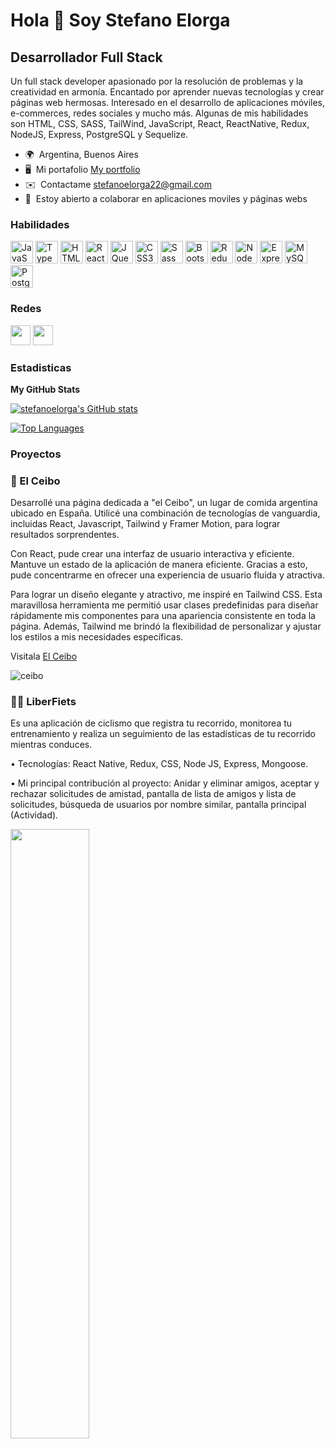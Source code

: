 Hola 👋 Soy Stefano Elorga
===============================

Desarrollador Full Stack
--------------------

Un full stack developer apasionado por la resolución de problemas y la creatividad en armonía.
Encantado por aprender nuevas tecnologías y crear páginas web hermosas.
Interesado en el desarrollo de aplicaciones móviles, e-commerces, redes sociales y mucho más. Algunas de mis habilidades son HTML, CSS, SASS, TailWind, JavaScript, React, ReactNative, Redux, NodeJS, Express, PostgreSQL y Sequelize. 

* 🌍  Argentina, Buenos Aires
* 🖥️  Mi portafolio  [My portfolio](https://stefanoelorga.vercel.app)
* ✉️  Contactame [stefanoelorga22@gmail.com](mailto:stefanoelorga22@gmail.com)
* 🤝  Estoy abierto a colaborar en aplicaciones moviles y páginas webs

### Habilidades

<p align="left">
<a href="https://developer.mozilla.org/en-US/docs/Web/JavaScript" target="_blank" rel="noreferrer"><img src="https://raw.githubusercontent.com/danielcranney/readme-generator/main/public/icons/skills/javascript-colored.svg" width="36" height="36" alt="JavaScript" /></a>
<a href="https://www.typescriptlang.org/" target="_blank" rel="noreferrer"><img src="https://raw.githubusercontent.com/danielcranney/readme-generator/main/public/icons/skills/typescript-colored.svg" width="36" height="36" alt="TypeScript" /></a>
<a href="https://developer.mozilla.org/en-US/docs/Glossary/HTML5" target="_blank" rel="noreferrer"><img src="https://raw.githubusercontent.com/danielcranney/readme-generator/main/public/icons/skills/html5-colored.svg" width="36" height="36" alt="HTML5" /></a>
<a href="https://reactjs.org/" target="_blank" rel="noreferrer"><img src="https://raw.githubusercontent.com/danielcranney/readme-generator/main/public/icons/skills/react-colored.svg" width="36" height="36" alt="React" /></a>
<a href="https://jquery.com/" target="_blank" rel="noreferrer"><img src="https://raw.githubusercontent.com/danielcranney/readme-generator/main/public/icons/skills/jquery-colored.svg" width="36" height="36" alt="JQuery" /></a>
<a href="https://www.w3.org/TR/CSS/#css" target="_blank" rel="noreferrer"><img src="https://raw.githubusercontent.com/danielcranney/readme-generator/main/public/icons/skills/css3-colored.svg" width="36" height="36" alt="CSS3" /></a>
<a href="https://sass-lang.com/" target="_blank" rel="noreferrer"><img src="https://raw.githubusercontent.com/danielcranney/readme-generator/main/public/icons/skills/sass-colored.svg" width="36" height="36" alt="Sass" /></a>
<a href="https://getbootstrap.com/" target="_blank" rel="noreferrer"><img src="https://raw.githubusercontent.com/danielcranney/readme-generator/main/public/icons/skills/bootstrap-colored.svg" width="36" height="36" alt="Bootstrap" /></a>
<a href="https://redux.js.org/" target="_blank" rel="noreferrer"><img src="https://raw.githubusercontent.com/danielcranney/readme-generator/main/public/icons/skills/redux-colored.svg" width="36" height="36" alt="Redux" /></a>
<a href="https://nodejs.org/en/" target="_blank" rel="noreferrer"><img src="https://raw.githubusercontent.com/danielcranney/readme-generator/main/public/icons/skills/nodejs-colored.svg" width="36" height="36" alt="NodeJS" /></a>
<a href="https://expressjs.com/" target="_blank" rel="noreferrer"><img src="https://raw.githubusercontent.com/danielcranney/readme-generator/main/public/icons/skills/express-colored.svg" width="36" height="36" alt="Express" /></a>
<a href="https://www.mysql.com/" target="_blank" rel="noreferrer"><img src="https://raw.githubusercontent.com/danielcranney/readme-generator/main/public/icons/skills/mysql-colored.svg" width="36" height="36" alt="MySQL" /></a>
<a href="https://www.postgresql.org/" target="_blank" rel="noreferrer"><img src="https://raw.githubusercontent.com/danielcranney/readme-generator/main/public/icons/skills/postgresql-colored.svg" width="36" height="36" alt="PostgreSQL" /></a>
</p>


### Redes

<p align="left"> <a href="https://www.github.com/stefanoelorga" target="_blank" rel="noreferrer"><img src="https://raw.githubusercontent.com/danielcranney/readme-generator/main/public/icons/socials/github.svg" width="32" height="32" /></a> <a href="https://www.linkedin.com/in/stefanoelorga" target="_blank" rel="noreferrer"><img src="https://raw.githubusercontent.com/danielcranney/readme-generator/main/public/icons/socials/linkedin.svg" width="32" height="32" /></a></p>

### Estadisticas

<b>My GitHub Stats</b>

<a href="http://www.github.com/stefanoelorga"><img src="https://github-readme-stats.vercel.app/api?username=stefanoelorga&show_icons=true&hide=&count_private=true&title_color=ec4899&text_color=ffffff&icon_color=ec4899&bg_color=000000&hide_border=true&show_icons=true" alt="stefanoelorga's GitHub stats" /></a>

<a href="https://github.com/stefanoelorga" align="left"><img src="https://github-readme-stats.vercel.app/api/top-langs/?username=stefanoelorga&langs_count=10&title_color=ec4899&text_color=ffffff&icon_color=ec4899&bg_color=000000&hide_border=true&locale=en&custom_title=Top%20%Languages" alt="Top Languages" /></a>


### Proyectos
### 🍗 El Ceibo
Desarrollé una página dedicada a "el Ceibo", un lugar de comida argentina ubicado en España. Utilicé una combinación de tecnologías de vanguardia, incluidas React, Javascript, Tailwind y Framer Motion, para lograr resultados sorprendentes.

Con React, pude crear una interfaz de usuario interactiva y eficiente. Mantuve un estado de la aplicación de manera eficiente. Gracias a esto, pude concentrarme en ofrecer una experiencia de usuario fluida y atractiva.

Para lograr un diseño elegante y atractivo, me inspiré en Tailwind CSS. Esta maravillosa herramienta me permitió usar clases predefinidas para diseñar rápidamente mis componentes para una apariencia consistente en toda la página. Además, Tailwind me brindó la flexibilidad de personalizar y ajustar los estilos a mis necesidades específicas.

Visitala [El Ceibo](https://elceibo.shop)

![ceibo](https://github.com/StefanoElorga/stefanoelorga/assets/71985848/254b7fc4-9659-4c37-9766-d703922f6401)



### 🚴‍♀️ LiberFiets
Es una aplicación de ciclismo que registra tu recorrido, monitorea tu entrenamiento y realiza un seguimiento de las estadísticas de tu recorrido mientras conduces.

• Tecnologías: React Native, Redux, CSS, Node JS, Express, Mongoose.

• Mi principal contribución al proyecto: Anidar y eliminar amigos, aceptar y rechazar solicitudes de amistad, pantalla de lista de amigos y lista de solicitudes, búsqueda de usuarios por nombre similar, pantalla principal (Actividad).

<img src="https://user-images.githubusercontent.com/71985848/164945070-a226b899-9b15-4acd-8f1d-31a8bb5422c1.png" width="50%">




